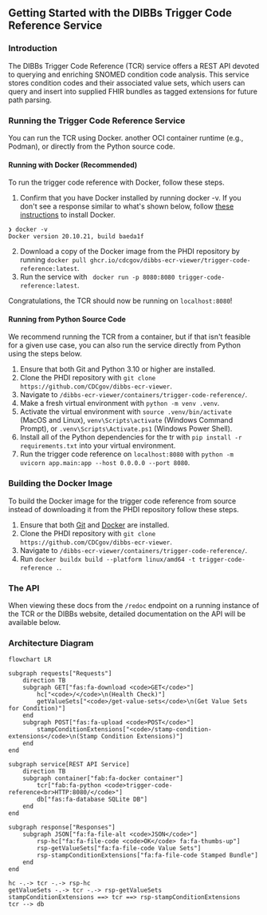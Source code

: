 ## Getting Started with the DIBBs Trigger Code Reference Service

### Introduction

The DIBBs Trigger Code Reference (TCR) service offers a REST API devoted to querying and enriching SNOMED condition code analysis. This service stores condition codes and their associated value sets, which users can query and insert into supplied FHIR bundles as tagged extensions for future path parsing.

### Running the Trigger Code Reference Service

You can run the TCR using Docker. another OCI container runtime (e.g., Podman), or directly from the Python source code.

#### Running with Docker (Recommended)

To run the trigger code reference with Docker, follow these steps.

1. Confirm that you have Docker installed by running docker -v. If you don't see a response similar to what's shown below, follow [these instructions](https://docs.docker.com/get-docker/) to install Docker.

```
❯ docker -v
Docker version 20.10.21, build baeda1f
```

2. Download a copy of the Docker image from the PHDI repository by running `docker pull ghcr.io/cdcgov/dibbs-ecr-viewer/trigger-code-reference:latest`.
3. Run the service with ` docker run -p 8080:8080 trigger-code-reference:latest`.

Congratulations, the TCR should now be running on `localhost:8080`!

#### Running from Python Source Code

We recommend running the TCR from a container, but if that isn't feasible for a given use case, you can also run the service directly from Python using the steps below.

1. Ensure that both Git and Python 3.10 or higher are installed.
2. Clone the PHDI repository with `git clone https://github.com/CDCgov/dibbs-ecr-viewer`.
3. Navigate to `/dibbs-ecr-viewer/containers/trigger-code-reference/`.
4. Make a fresh virtual environment with `python -m venv .venv`.
5. Activate the virtual environment with `source .venv/bin/activate` (MacOS and Linux), `venv\Scripts\activate` (Windows Command Prompt), or `.venv\Scripts\Activate.ps1` (Windows Power Shell).
6. Install all of the Python dependencies for the tr with `pip install -r requirements.txt` into your virtual environment.
7. Run the trigger code reference on `localhost:8080` with `python -m uvicorn app.main:app --host 0.0.0.0 --port 8080`.

### Building the Docker Image

To build the Docker image for the trigger code reference from source instead of downloading it from the PHDI repository follow these steps.

1. Ensure that both [Git](https://git-scm.com/book/en/v2/Getting-Started-Installing-Git) and [Docker](https://docs.docker.com/get-docker/) are installed.
2. Clone the PHDI repository with `git clone https://github.com/CDCgov/dibbs-ecr-viewer`.
3. Navigate to `/dibbs-ecr-viewer/containers/trigger-code-reference/`.
4. Run `docker buildx build --platform linux/amd64 -t trigger-code-reference .`.

### The API

When viewing these docs from the `/redoc` endpoint on a running instance of the TCR or the DIBBs website, detailed documentation on the API will be available below.

### Architecture Diagram

```mermaid
flowchart LR

subgraph requests["Requests"]
    direction TB
    subgraph GET["fas:fa-download <code>GET</code>"]
        hc["<code>/</code>\n(Health Check)"]
        getValueSets["<code>/get-value-sets</code>\n(Get Value Sets for Condition)"]
    end
    subgraph POST["fas:fa-upload <code>POST</code>"]
        stampConditionExtensions["<code>/stamp-condition-extensions</code>\n(Stamp Condition Extensions)"]
    end
end

subgraph service[REST API Service]
    direction TB
    subgraph container["fab:fa-docker container"]
        tcr["fab:fa-python <code>trigger-code-reference<br>HTTP:8080/</code>"]
        db["fas:fa-database SQLite DB"]
    end
end

subgraph response["Responses"]
    subgraph JSON["fa:fa-file-alt <code>JSON</code>"]
        rsp-hc["fa:fa-file-code <code>OK</code> fa:fa-thumbs-up"]
        rsp-getValueSets["fa:fa-file-code Value Sets"]
        rsp-stampConditionExtensions["fa:fa-file-code Stamped Bundle"]
    end
end

hc -.-> tcr -.-> rsp-hc
getValueSets -.-> tcr -.-> rsp-getValueSets
stampConditionExtensions ==> tcr ==> rsp-stampConditionExtensions
tcr --> db
```
